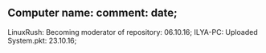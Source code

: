 Computer name: comment: date;
-----------------------------------------------
LinuxRush: Becoming moderator of repository: 06.10.16;
ILYA-PC: Uploaded System.pkt: 23.10.16;
